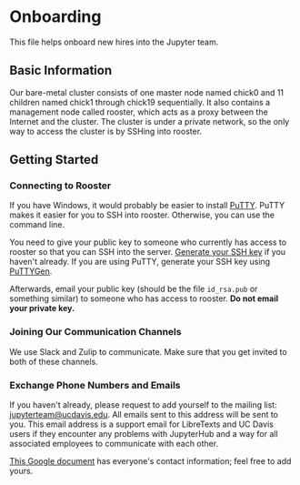 # Onboarding

This file helps onboard new hires into the Jupyter team.

## Basic Information
Our bare-metal cluster consists of one master node named chick0 and 11 children named 
chick1 through chick19 sequentially. It also contains a management node called rooster, which 
acts as a proxy between the Internet and the cluster. The cluster is under a private network, 
so the only way to access the cluster is by SSHing into rooster.

## Getting Started
### Connecting to Rooster
If you have Windows, it would probably be easier to 
install [PuTTY](https://www.chiark.greenend.org.uk/~sgtatham/putty/latest.html).
PuTTY makes it easier for you to SSH into rooster. Otherwise, you can
use the command line.

You need to give your public key to someone who currently has access
to rooster so that you can SSH into the server. 
[Generate your SSH key](https://confluence.atlassian.com/bitbucketserver/creating-ssh-keys-776639788.html)
if you haven't already. If you are using PuTTY, generate your SSH key
using [PuTTYGen](https://www.ssh.com/ssh/putty/windows/puttygen). 

Afterwards, email your public key (should be the file `id_rsa.pub`
or something similar) to someone who has access to rooster. **Do not
email your private key.**

### Joining Our Communication Channels
We use Slack and Zulip to communicate. Make sure that you get invited to
both of these channels.


### Exchange Phone Numbers and Emails
If you haven't already, please request to add yourself to the 
mailing list: jupyterteam@ucdavis.edu. All emails sent to this address
will be sent to you. This email address is a support email for LibreTexts
and UC Davis users if they encounter any problems with JupyterHub and 
a way for all associated employees to communicate with each other.

[This Google document](https://docs.google.com/document/d/1dXeBmY8jEpVsvfAfu4JYSyvXageEi2URO9XS-0bdsHY/edit#)
has everyone's contact information; feel free to add yours.



